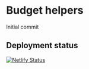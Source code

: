 # Budget helpers

Initial commit

## Deployment status

[![Netlify Status](https://api.netlify.com/api/v1/badges/8a538707-eebf-4c95-b36d-dba8d17d1515/deploy-status)](https://app.netlify.com/sites/budget-helpers/deploys)

